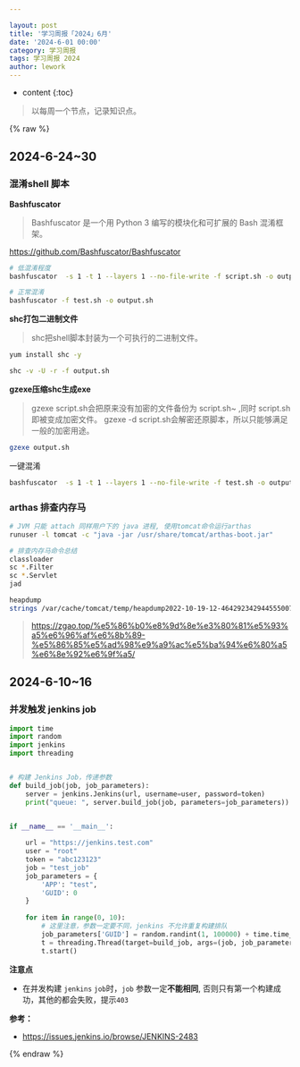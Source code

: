 ```yaml
---

layout: post
title: '学习周报「2024」6月'
date: '2024-6-01 00:00'
category: 学习周报
tags: 学习周报 2024
author: lework
---
```

* content
{:toc}

> 以每周一个节点，记录知识点。



{% raw %}


## 2024-6-24~30

### 混淆shell 脚本

**Bashfuscator**

> Bashfuscator 是一个用 Python 3 编写的模块化和可扩展的 Bash 混淆框架。

https://github.com/Bashfuscator/Bashfuscator

```bash
# 低混淆程度
bashfuscator  -s 1 -t 1 --layers 1 --no-file-write -f script.sh -o output.sh

# 正常混淆
bashfuscator -f test.sh -o output.sh
```

**shc打包二进制文件**

> shc把shell脚本封装为一个可执行的二进制文件。

```bash
yum install shc -y

shc -v -U -r -f output.sh
```

**gzexe压缩shc生成exe**

> gzexe  script.sh会把原来没有加密的文件备份为 script.sh~ ,同时 script.sh 即被变成加密文件。 gzexe  -d script.sh会解密还原脚本，所以只能够满足一般的加密用途。

```bash
gzexe output.sh
```

一键混淆
```bash
bashfuscator  -s 1 -t 1 --layers 1 --no-file-write -f test.sh -o output.sh && shc shc -v -U -r -f output.sh && gzexe output.sh.x
```

### arthas 排查内存马

```bash
# JVM 只能 attach 同样用户下的 java 进程, 使用tomcat命令运行arthas
runuser -l tomcat -c "java -jar /usr/share/tomcat/arthas-boot.jar"

# 排查内存马命令总结
classloader
sc *.Filter
sc *.Servlet
jad

heapdump
strings /var/cache/tomcat/temp/heapdump2022-10-19-12-464292342944555007800.hprof | grep "POST /"
```

> https://zgao.top/%e5%86%b0%e8%9d%8e%e3%80%81%e5%93%a5%e6%96%af%e6%8b%89-%e5%86%85%e5%ad%98%e9%a9%ac%e5%ba%94%e6%80%a5%e6%8e%92%e6%9f%a5/



## 2024-6-10~16

### 并发触发 jenkins job 

```python
import time
import random
import jenkins
import threading


# 构建 Jenkins Job，传递参数
def build_job(job, job_parameters):
    server = jenkins.Jenkins(url, username=user, password=token)
    print("queue: ", server.build_job(job, parameters=job_parameters))


if __name__ == '__main__':
    
    url = "https://jenkins.test.com"
    user = "root"
    token = "abc123123"
    job = "test_job"
    job_parameters = {
        'APP': "test",
        'GUID': 0
    }
    
    for item in range(0, 10):
    	# 这里注意，参数一定要不同，jenkins 不允许重复构建排队
        job_parameters['GUID'] = random.randint(1, 100000) + time.time_ns()
        t = threading.Thread(target=build_job, args=(job, job_parameters))
        t.start()

```

**注意点**

- 在并发构建 `jenkins` `job`时，`job` 参数一定**不能相同**, 否则只有第一个构建成功，其他的都会失败，提示`403`

**参考：**

- https://issues.jenkins.io/browse/JENKINS-2483



{% endraw %}

